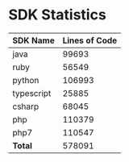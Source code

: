 # SDK Statistics

| SDK Name | Lines of Code |
| -------- | ------------- |
| java | 99693 |
| ruby | 56549 |
| python | 106993 |
| typescript | 25885 |
| csharp | 68045 |
| php | 110379 |
| php7 | 110547 |
| **Total** | 578091 |
